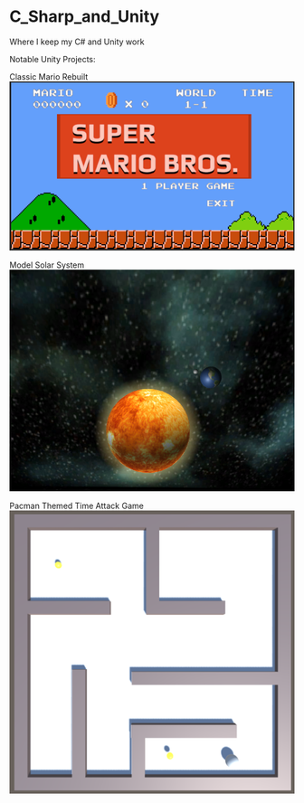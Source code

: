 # C_Sharp_and_Unity
Where I keep my C# and Unity work

Notable Unity Projects:


Classic Mario Rebuilt
![alt text](https://github.com/BeeIsland/C_Sharp_and_Unity/blob/main/UnityProj/ClassicsArcadeBuild/Screenshot%202023-01-16%20112436.png)

Model Solar System
![alt text](https://github.com/BeeIsland/C_Sharp_and_Unity/blob/main/UnityProj/SSBuild/Screenshot%202023-01-16%20111021.png)

Pacman Themed Time Attack Game
![alt text](https://github.com/BeeIsland/C_Sharp_and_Unity/blob/main/UnityProj/BasePacman/PacmanBuild/Screenshot%202023-01-16%20112705.png)